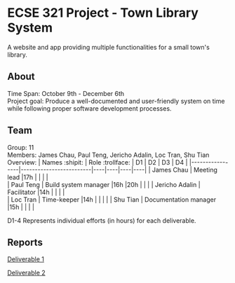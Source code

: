 # ECSE 321 Project - Town Library System

A website and app providing multiple functionalities for a small town's library.

## About

Time Span: October 9th - December 6th \
Project goal: Produce a well-documented and user-friendly system on time while following proper software development processes.

## Team
Group: 11 \
Members: James Chau, Paul Teng, Jericho Adalin, Loc Tran, Shu Tian \
Overview:
| Names :shipit:  | Role :trollface:        | D1 | D2 | D3 | D4 |
|-----------------|-------------------------|----|----|----|----|
| James Chau      | Meeting lead            |17h |    |    |    |    
| Paul Teng       | Build system manager    |16h |20h |    |    |
| Jericho Adalin  | Facilitator             |14h |    |    |    |    
| Loc Tran        | Time-keeper             |14h |    |    |    |
| Shu Tian        | Documentation manager   |15h |    |    |    |

D1-4 Represents individual efforts (in hours) for each deliverable.

## Reports
[Deliverable 1](https://github.com/McGill-ECSE321-Fall2021/project-group-11/wiki/Deliverable-1)

[Deliverable 2](https://github.com/McGill-ECSE321-Fall2021/project-group-11/wiki/Deliverable-2)
